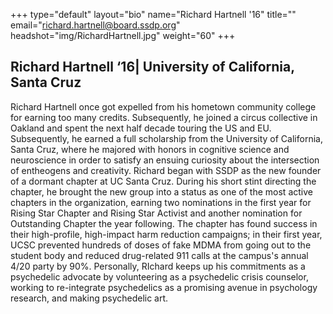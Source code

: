 +++
type="default"
layout="bio"
name="Richard Hartnell '16"
title=""
email="richard.hartnell@board.ssdp.org"
headshot="img/RichardHartnell.jpg"
weight="60"
+++

<h2>Richard Hartnell ‘16| University of California, Santa Cruz</h2> Richard Hartnell once got expelled from his hometown community college for earning too many credits. Subsequently, he joined a circus collective in Oakland and spent the next half decade touring the US and EU. Subsequently, he earned a full scholarship
from the University of California, Santa Cruz, where he majored with honors in cognitive science and neuroscience in order to satisfy an ensuing curiosity about the intersection of entheogens and creativity. Richard began with SSDP as the new founder
of a dormant chapter at UC Santa Cruz. During his short stint directing the chapter, he brought the new group into a status as one of the most active chapters in the organization, earning two nominations in the first year for Rising Star Chapter and
Rising Star Activist and another nomination for Outstanding Chapter the year following. The chapter has found success in their high-profile, high-impact harm reduction campaigns; in their first year, UCSC prevented hundreds of doses of fake MDMA from
going out to the student body and reduced drug-related 911 calls at the campus's annual 4/20 party by 90%. Personally, RIchard keeps up his commitments as a psychedelic advocate by volunteering as a psychedelic crisis counselor, working to re-integrate
psychedelics as a promising avenue in psychology research, and making psychedelic art.</div>
